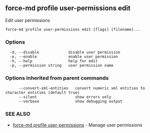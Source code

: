 ## force-md profile user-permissions edit

Edit user permissions

```
force-md profile user-permissions edit [flags] [filename]...
```

### Options

```
  -d, --disable             disable user permission
  -e, --enable              enable user permission
  -h, --help                help for edit
  -p, --permission string   user permission name
```

### Options inherited from parent commands

```
      --convert-xml-entities   convert numeric xml entities to character entities (default true)
      --silent                 show errors only
      --verbose                show debugging output
```

### SEE ALSO

* [force-md profile user-permissions](force-md_profile_user-permissions.md)	 - Manage user permissions

